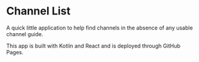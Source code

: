 # Channel List

A quick little application to help find channels in the absence of any usable channel guide.

This app is built with Kotlin and React and is deployed through GitHub Pages.